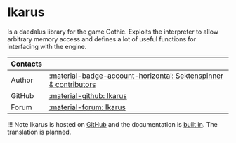 # Ikarus
Is a daedalus library for the game Gothic. Exploits the interpreter to allow arbitrary memory access and defines a lot of useful functions for interfacing with the engine. 

| Contacts |                                                                                                                          |
|:---------|:-------------------------------------------------------------------------------------------------------------------------|
| Author   | [:material-badge-account-horizontal: Sektenspinner & contributors](https://github.com/Lehona/Ikarus/graphs/contributors) |
| GitHub   | [:material-github: Ikarus](https://github.com/Lehona/Ikarus)                                                             |
| Forum    | [:material-forum: Ikarus](https://forum.worldofplayers.de/forum/threads/1299679-Skriptpaket-Ikarus-4)                    |

!!! Note
    Ikarus is hosted on [GitHub](https://github.com/Lehona/Ikarus) and the documentation is [built in](https://github.com/Lehona/Ikarus/blob/master/Ikarus_Doc.d). The translation is planned.
